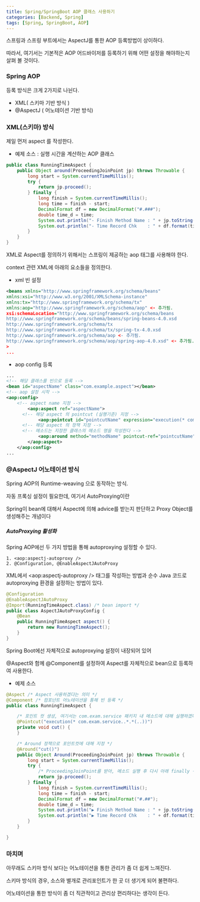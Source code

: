 ```yaml
---
title: Spring/SpringBoot AOP 클래스 사용하기
categories: [Backend, Spring]
tags: [Spring, SpringBoot, AOP]
---
```



스프링과 스프링 부트에서는 AspectJ를 통한 AOP 등록방법이 상이하다.

따라서, 여기서는 기본적은 AOP 어드바이저를 등록하기 위해 어떤 설정을 해야하는지 살펴 볼 것이다.

### Spring AOP

등록 방식은 크게 2가지로 나뉜다.

- XML( 스키마 기반 방식 )
- @AspectJ ( 어노테이션 기반 방식)

### XML(스키마) 방식

제일 먼저 aspect 를 작성한다.

- 예제 소스 : 실행 시간을 계산하는 AOP 클래스

```java
public class RunningTimeAspect {
	public Object around(ProceedingJoinPoint jp) throws Throwable {
		long start = System.currentTimeMillis();
		try {
			return jp.proceed();
		} finally {
			long finish = System.currentTimeMillis();
			long time = finish - start;
			DecimalFormat df = new DecimalFormat("#.###");
			double time_d = time;
			System.out.println("- Finish Method Name : " + jp.toString() + " ◀");
			System.out.println("- Time Record Chk    : " + df.format(time_d / 1000) + " 초 ◀");
		}
	}
}
```

XML로 Aspect를 정의하기 위해서는 스프링이 제공하는 aop 태그를 사용해야 한다.

context 관련 XML에 아래의 요소들을 정의한다.

- xml 빈 설정

```xml
<beans xmlns="http://www.springframework.org/schema/beans"
xmlns:xsi="http://www.w3.org/2001/XMLSchema-instance" 
xmlns:tx="http://www.springframework.org/schema/tx"
xmlns:aop="http://www.springframework.org/schema/aop" <- 추가됨.
xsi:schemaLocation="http://www.springframework.org/schema/beans
http://www.springframework.org/schema/beans/spring-beans-4.0.xsd
http://www.springframework.org/schema/tx 
http://www.springframework.org/schema/tx/spring-tx-4.0.xsd
http://www.springframework.org/schema/aop <- 추가됨.
http://www.springframework.org/schema/aop/spring-aop-4.0.xsd" <- 추가됨.
>
...
```

- aop config 등록

```xml
...
<!-- 해당 클래스를 빈으로 등록 -->
<bean id="aspectName" class="com.example.aspect"></bean>
<!-- aop 설정 시작 -->
<aop:config>
    <!-- aspect name 지정 -->
		<aop:aspect ref="aspectName">
      <!-- 해당 aspect 의 pointcut (실행기준) 지정 -->
			<aop:pointcut id="pointcutName" expression="execution(* com.example..*Service.*(..))" />
      <!-- 해당 aspect 의 정책 지정 -->
      <!-- 메소드는 지정한 클래스의 메소드 명을 작성한다 -->
			<aop:around method="methodName" pointcut-ref="pointcutName" />
		</aop:aspect>
	</aop:config>
...
```


### @AspectJ 어노테이션 방식

Spring AOP의 Runtime-weaving 으로 동작하는 방식.

자동 프록싱 설정이 필요한데, 여기서 AutoProxying이란 

Spring이 bean에 대해서 Aspect에 의해 advice를 받는지 판단하고 Proxy Object를 생성해주는 개념이다

##### AutoProxying 활성화

Spring AOP에선 두 가지 방법을 통해 autoproxying 설정할 수 있다.

```
1. <aop:aspectj-autoproxy />
2. @Configuration, @EnableAspectJAutoProxy
```

XML에서 <aop:aspectj-autoproxy /> 태그를 작성하는 방법과 순수 Java 코드로 autoproxying 환경을 설정하는 방법이 있다.

```java
@Configuration
@EnableAspectJAutoProxy
@Import(RunningTimeAspect.class) /* bean import */
public class AspectJAutoProxyConfig {
    @Bean
    public RunningTimeAspect aspect() {
        return new RunningTimeAspect();
    }
}
```

Spring Boot에선 자체적으로 autoproxying 설정이 내장되어 있어

 @Aspect와 함께 @Component를 설정하여 Aspect를 자체적으로 bean으로 등록하여 사용한다.


- 예제 소스

```java
@Aspect /* Aspect 사용하겠다는 의미 */
@Component /* 컴포넌트 어노테이션을 통해 빈 등록 */
public class RunningTimeAspect {

    /* 포인트 컷 생성, 여기서는 com.exam.service 패키지 내 메소드에 대해 실행하겠다는 의미 */
    @Pointcut("execution(* com.exam.service..*.*(..))")
    private void cut() {
    }

    /* Around 정책으로 포인트컷에 대해 지정 */
    @Around("cut()")
    public Object Around(ProceedingJoinPoint jp) throws Throwable {
        long start = System.currentTimeMillis();
        try {
            /* ProceedingJoinPoint를 받아, 메소드 실행 후 다시 아래 finally 구문으로 복귀 */
            return jp.proceed();
        } finally {
            long finish = System.currentTimeMillis();
            long time = finish - start;
            DecimalFormat df = new DecimalFormat("#.##");
            double time_d = time;
            System.out.println("▶ Finish Method Name : " + jp.toString() + " ◀");
            System.out.println("▶ Time Record Chk    : " + df.format(time_d / 1000) + " 초 ◀");
        }
    }

}
```

### 마치며

아무래도 스키마 방식 보다는 어노테이션을 통한 관리가 좀 더 쉽게 느껴진다.

스키마 방식의 경우, 소스와 별개로 관리포인트가 한 곳 더 생기게 되어 불편하다.

어노테이션을 통한 방식이 좀 더 직관적이고 관리상 편리하다는 생각이 든다.